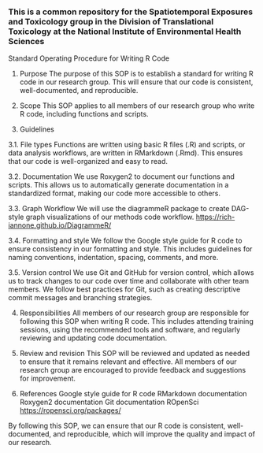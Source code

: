### This is a common repository for the Spatiotemporal Exposures and Toxicology group in the Division of Translational Toxicology at the National Institute of Environmental Health Sciences 

<!--
**Spatiotemporal-Exposures-and-Toxicology/Spatiotemporal-Exposures-and-Toxicology** is a ✨ _special_ ✨ repository because its `README.md` (this file) appears on your GitHub profile.

Here are some ideas to get you started:

- 🔭 I’m currently working on ...
- 🌱 I’m currently learning ...
- 👯 I’m looking to collaborate on ...
- 🤔 I’m looking for help with ...
- 💬 Ask me about ...
- 📫 How to reach me: ...
- 😄 Pronouns: ...
- ⚡ Fun fact: ...
-->


Standard Operating Procedure for Writing R Code

1. Purpose
The purpose of this SOP is to establish a standard for writing R code in our research group. This will ensure that our code is consistent, well-documented, and reproducible.

2. Scope
This SOP applies to all members of our research group who write R code, including functions and scripts.

3. Guidelines

3.1. File types
Functions are written using basic R files (.R) and scripts, or data analysis workflows, are written in RMarkdown (.Rmd). This ensures that our code is well-organized and easy to read.

3.2. Documentation
We use Roxygen2 to document our functions and scripts. This allows us to automatically generate documentation in a standardized format, making our code more accessible to others.

3.3. Graph Workflow 
We will use the diagrammeR package to create DAG-style graph visualizations of our methods code workflow. https://rich-iannone.github.io/DiagrammeR/

3.4. Formatting and style
We follow the Google style guide for R code to ensure consistency in our formatting and style. This includes guidelines for naming conventions, indentation, spacing, comments, and more.

3.5. Version control
We use Git and GitHub for version control, which allows us to track changes to our code over time and collaborate with other team members. We follow best practices for Git, such as creating descriptive commit messages and branching strategies.

4. Responsibilities
All members of our research group are responsible for following this SOP when writing R code. This includes attending training sessions, using the recommended tools and software, and regularly reviewing and updating code documentation.

5. Review and revision
This SOP will be reviewed and updated as needed to ensure that it remains relevant and effective. All members of our research group are encouraged to provide feedback and suggestions for improvement.

6. References
Google style guide for R code
RMarkdown documentation
Roxygen2 documentation
Git documentation
ROpenSci https://ropensci.org/packages/

By following this SOP, we can ensure that our R code is consistent, well-documented, and reproducible, which will improve the quality and impact of our research.




